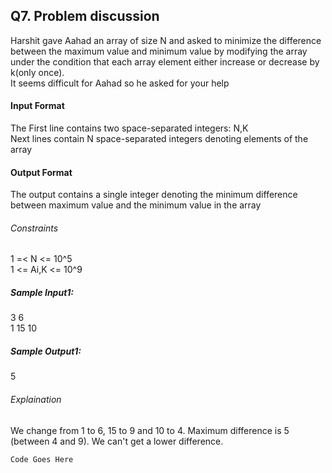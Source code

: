 ## Q7. Problem discussion

Harshit gave Aahad an array of size N and asked to minimize the difference between the maximum value and minimum value by modifying the array under the condition that each array element either increase or decrease by k(only once).      
It seems difficult for Aahad so he asked for your help     
#### Input Format     
The First line contains two space-separated integers: N,K     
Next lines contain N space-separated integers denoting elements of the array     
#### Output Format     
The output contains a single integer denoting the minimum difference between maximum value and the minimum value in the array     
###### Constraints    
1 =< N <= 10^5     
1 <= Ai,K <= 10^9    
##### Sample Input1:     
3 6     
1 15 10     
##### Sample Output1:    
5    
###### Explaination     
We change from 1 to 6, 15 to  9 and 10 to 4. Maximum difference is 5 (between 4 and 9). We can't get a lower difference.


````
Code Goes Here

````
